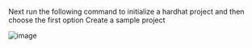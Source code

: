 Next run the following command to initialize a hardhat project and then choose the first option Create a sample project

![image](https://user-images.githubusercontent.com/79419141/159136624-29a1ec72-a5a4-40bd-941a-537f11b00f9d.png)
